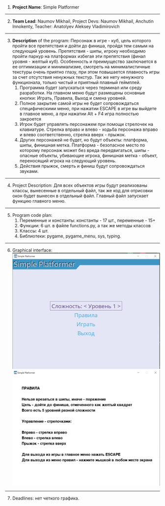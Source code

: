 1. **Project Name**: Simple Platformer

---

2. **Team Lead**: Naumov Mikhail, Project Devs: Naumov Mikhail, Anchutin Innokenty, Teacher: Anatolyev Aleksey
   Vladimirovich

---

3. **Description** of the program: Персонаж в игре - куб, цель которого пройти все препятствия и дойти до финиша,
   пройдя
   тем самым на следующий уровень. Препятствия - шипы, игроку необходимо пройти паркур на
   платформах избегая эти препятствия (финал уровня - желтый куб). Особенность и преимущество заключается в ее
   оптимизации и минимализме, смотреть на минималистичные текстуры очень приятно глазу, при этом повышается плавность
   игры за счет отсутствия ненужных текстур. Так же нету ненужного функционала, только чистый и приятный плавный
   геймплей.
    1. Программа будет запускаться через терминал или среду разработки. На главном меню будут размещены
       основные кнопки: Играть, Правила, Выход и смена уровней.
    2. Полное закрытие самой игры не будет сопровождаться специфическими меню, при нажатии ESCAPE в игре вы выйдете в
       главное меню, а при нажатии Alt + F4 игра полностью закроется
    3. Игрок будет управлять персонажем при помощи стрелочек на клавиатуре. Стрелка вправо и влево - ходьба персонажа
       вправо и влево соответственно, стрелка вверх - прыжок.
    4. Других персонажей не будет, но будут объекты: платформа, шипы, финишная метка. Платформа - безопасное место
       по которому персонаж может без вреда передвигаться, шипы - опасные объекты, убивающие игрока, финишная
       метка - объект, переносящий игрока на следующий уровень.
    5. Действия прыжок, смерть и финиш будут сопровождаться звуками.

---

4. Project Description: Для всех объектов игры будут реализованы классы, вынесенные в отдельный файл, так же код для
   отрисовки окон будет вынесен в отдельный файл. Главный файл запускает функцию главного меню.

---

5. Program code plan:
    1. Переменные и константы: константы - 17 шт., переменные - 15+
    2. Функции: 6 шт. в файле functions.py, а так же методы классов
    3. Классы: 4 шт.
    4. Библиотеки: pygame, pygame_menu, sys, typing.

---

6. Graphical interface: ![img.png](img.png)![img_1.png](img_1.png)

---

7. Deadlines: нет четкого графика.